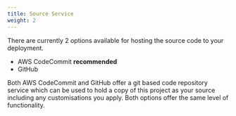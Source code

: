 ```yaml
---
title: Source Service
weight: 2
---
```


<!--
Copyright Amazon.com, Inc. or its affiliates. All Rights Reserved.
SPDX-License-Identifier: MIT-0
-->

There are currently 2 options available for hosting the source code to your deployment. 

- AWS CodeCommit **recommended**
- GitHub

Both AWS CodeCommit and GitHub offer a git based code repository service which can be used to hold a copy of this project as your source including any customisations you apply. Both options offer the same level of functionality.